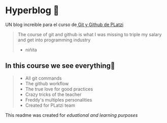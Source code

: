 # Hyperblog 💙
UN blog increible para el curso de[ Git y Github de PLatzi](http://https://platzi.com/clases/1557-git-github/19977-readmemd-es-una-excelente-practica/ " Git y Github de PLatzi") 
>The course of git and github is what I was missing to triple my salary and get into programming industry 
> - niñita



## In this course we see everything💙
> - All  git commands 
>- The github workflow 
>- The true love for good practices
>- Crazy tricks of the teacher
>- Freddy's multiples personalities 
>- Created for PLatzi team

This readme was created for *eduational and learning purposes*
